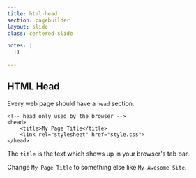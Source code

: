 ```yaml
---
title: html-head
section: pagebuilder
layout: slide
class: centered-slide

notes: |
  :)

---
```



## HTML Head

Every web page should have a `head` section.

    <!-- head only used by the browser -->
    <head>
        <title>My Page Title</title>
        <link rel="stylesheet" href="style.css">
    </head>

The `title` is the text which shows up in your browser's tab bar.

Change `My Page Title` to something else like `My Awesome Site`.